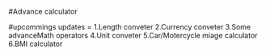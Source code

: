 #Advance calculator

#upcommings updates = 1.Length conveter
                      2.Currency conveter
                      3.Some advanceMath operators
                      4.Unit conveter
                      5.Car/Motercycle miage calculator 
                      6.BMI calculator
